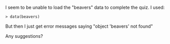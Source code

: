 I seem to be unable to load the "beavers" data to complete the quiz. I used:

    > data(beavers)

But then I just get error messages saying "object 'beavers' not found"

Any suggestions?
